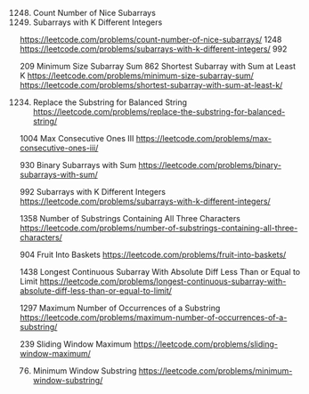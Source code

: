 1248. Count Number of Nice Subarrays 
992. Subarrays with K Different Integers

https://leetcode.com/problems/count-number-of-nice-subarrays/  1248
https://leetcode.com/problems/subarrays-with-k-different-integers/  992

209 Minimum Size Subarray Sum
862 Shortest Subarray with Sum at Least K
https://leetcode.com/problems/minimum-size-subarray-sum/
https://leetcode.com/problems/shortest-subarray-with-sum-at-least-k/

1234. Replace the Substring for Balanced String
https://leetcode.com/problems/replace-the-substring-for-balanced-string/

1004 Max Consecutive Ones III
https://leetcode.com/problems/max-consecutive-ones-iii/ 

930 Binary Subarrays with Sum
https://leetcode.com/problems/binary-subarrays-with-sum/

992 Subarrays with K Different Integers
https://leetcode.com/problems/subarrays-with-k-different-integers/

1358 Number of Substrings Containing All Three Characters
https://leetcode.com/problems/number-of-substrings-containing-all-three-characters/

904 Fruit Into Baskets
https://leetcode.com/problems/fruit-into-baskets/

1438 Longest Continuous Subarray With Absolute Diff Less Than or Equal to Limit
https://leetcode.com/problems/longest-continuous-subarray-with-absolute-diff-less-than-or-equal-to-limit/

1297 Maximum Number of Occurrences of a Substring
https://leetcode.com/problems/maximum-number-of-occurrences-of-a-substring/

239 Sliding Window Maximum
https://leetcode.com/problems/sliding-window-maximum/

76. Minimum Window Substring
https://leetcode.com/problems/minimum-window-substring/